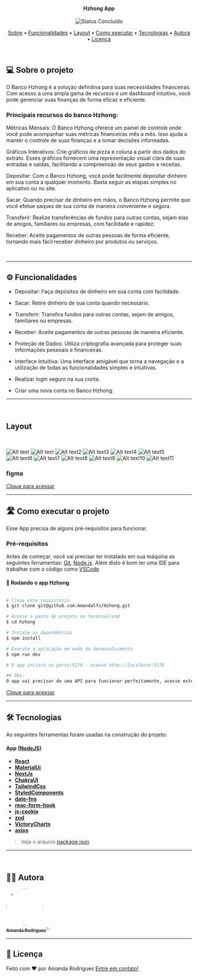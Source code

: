 </p>
<h4 align="center"> 
	Hzhong App
</h4>

<p align="center">
	<img alt="Status Concluído" src="https://img.shields.io/badge/STATUS-CONCLUÍDO-green">
</p>

<p align="center">
 <a href="#-sobre-o-projeto">Sobre</a> •
 <a href="#-funcionalidades">Funcionalidades</a> •
 <a href="#-layout">Layout</a> • 
 <a href="#-como-executar-o-projeto">Como executar</a> • 
 <a href="#-tecnologias">Tecnologias</a> • 
 <a href="#-autora">Autora</a> • 
 <a href="#user-content--licença">Licença</a>
</p>

<br>

## 💻 Sobre o projeto
O Banco Hzhong é a solução definitiva para suas necessidades financeiras. Com acesso a uma ampla gama de recursos e um dashboard intuitivo, você pode gerenciar suas finanças de forma eficaz e eficiente.

### Principais recursos do banco Hzhong:

Métricas Mensais: O Banco Hzhong oferece um painel de controle onde você pode acompanhar suas métricas financeiras mês a mês. Isso ajuda a manter o controle de suas finanças e a tomar decisões informadas.

Gráficos Interativos: Crie gráficos de pizza e coluna a partir dos dados do extrato. Esses gráficos fornecem uma representação visual clara de suas entradas e saídas, facilitando a compreensão de seus gastos e receitas.

Depositar: Com o Banco Hzhong, você pode facilmente depositar dinheiro em sua conta a qualquer momento. Basta seguir as etapas simples no aplicativo ou no site.

Sacar: Quando precisar de dinheiro em mãos, o Banco Hzhong permite que você efetue saques de sua conta de maneira conveniente e segura.

Transferir: Realize transferências de fundos para outras contas, sejam elas de amigos, familiares ou empresas, com facilidade e rapidez.

Receber: Aceite pagamentos de outras pessoas de forma eficiente, tornando mais fácil receber dinheiro por produtos ou serviços.

<br>

---

## ⚙️ Funcionalidades

- Depositar: Faça depósitos de dinheiro em sua conta com facilidade.

- Sacar: Retire dinheiro de sua conta quando necessário.

- Transferir: Transfira fundos para outras contas, sejam de amigos, familiares ou empresas.

- Receber: Aceite pagamentos de outras pessoas de maneira eficiente.

- Proteção de Dados: Utiliza criptografia avançada para proteger suas informações pessoais e financeiras.

- Interface Intuitiva: Uma interface amigável que torna a navegação e a utilização de todas as funcionalidades simples e intuitivas.

- Realizar login seguro na sua conta.

- Criar uma nova conta no Banco Hzhong.

---

<br>

## Layout

<br>

![Alt text](./readmeimgs/image-11.png)
![Alt text](./readimage.png)
![Alt text2](./readmeimgs/image-1.png)
![Alt text3](./readmeimgs/image-2.png)
![Alt text4](./readmeimgs/image-3.png)
![Alt text5](./readmeimgs/image-4.png)
![Alt text6](./readmeimgs/image-5.png)
![Alt text7](./readmeimgs/image-6.png)
![Alt text8](./readmeimgs/image-7.png)
![Alt text9](./readmeimgs/image-8.png)
![Alt text10](./readmeimgs/image-9.png)
![Alt text11](./readmeimgs/image-10.png)
</div>

### figma
<a href="https://www.figma.com/file/AncBVtSKFpl6sopwVrVY71/Hzhong?type=design&node-id=0%3A1&mode=design&t=pq7bfqD6citshzkC-1">Clique para acessar</a>
<br>

---
## 🛣️ Como executar o projeto

Esse App precisa de alguns pré-requisitos para funcionar.

### Pré-requisitos

Antes de começar, você vai precisar ter instalado em sua máquina as seguintes ferramentas:
[Git](https://git-scm.com), [Node.js](https://nodejs.org/en/).
Além disto é bom ter uma IDE para trabalhar com o código como [VSCode](https://code.visualstudio.com/)

#### 🎲 Rodando o app Hzhong

```zsh

# Clone este repositório
$ git clone git@github.com:Amandalfs/Hzhong.git

# Acesse a pasta do projeto no terminal/cmd
$ cd hzhong

# Instale as dependências
$ npm install

# Execute a aplicação em modo de desenvolvimento
$ npm run dev

# O app inciará na porta:5170 - acesse http://localhost:5170 

## Obs:
O app vai precisar de uma API para funcionar perfeitamente, acesse este repositório:
```
<a href="https://github.com/Amandalfs/Api-bancoHzhong">Clique para acessar</a>


---

## 🛠 Tecnologias

As seguintes ferramentas foram usadas na construção do projeto:

#### []()**App** ([NodeJS](https://nodejs.org/en/))

-   **[React]()**
-   **[MaterialUi]()**
-   **[NextJs]()**
-   **[ChakraUI]()**
-   **[TailwindCss]()**
-   **[StyledComponents]()**
-   **[date-fns]()**
-   **[reac-form-hook]()**
-   **[js-cookie]()**
-   **[zod]()**
-   **[VictoryCharts]()**
-   **[axios]()**

> Veja o arquivo  [package.json](./package.json)

---

<br>

## 🧙‍♀️ Autora

<a href="https://www.linkedin.com/in/amanda-rodrigues-dfbd">
 <img style="border-radius: 50%" src="https://avatars.githubusercontent.com/u/65101161?v=4" width="100px;" alt=""/>
 <br />
 <sub><b>Amanda Rodrigues</b></sub></a>✨</a>
 <br />

---

## 📝 Licença

<!-- Este projeto esta sobe a licença [MIT](./LICENSE). -->

Feito com ❤️ por Amanda Rodrigues [Entre em contato!](https://www.linkedin.com/in/amanda-rodrigues-dfbd/)

